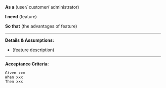 **As a** (user/ customer/ administrator)

**I need** (feature)

**So that** (the advantages of feature)

---

**Details & Assumptions:** 
* (feature description)

---

**Acceptance Criteria:**

```gherkin
Given xxx
When xxx
Then xxx
```
